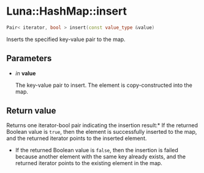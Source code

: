 # Luna::HashMap::insert

```c++
Pair< iterator, bool > insert(const value_type &value)
```

Inserts the specified key-value pair to the map. 



## Parameters
* *in* **value**

    The key-value pair to insert. The element is copy-constructed into the map. 

## Return value
Returns one iterator-bool pair indicating the insertion result:* If the returned Boolean value is `true`, then the element is successfully inserted to the map, and the returned iterator points to the inserted element.

* If the returned Boolean value is `false`, then the insertion is failed because another element with the same key already exists, and the returned iterator points to the existing element in the map. 

